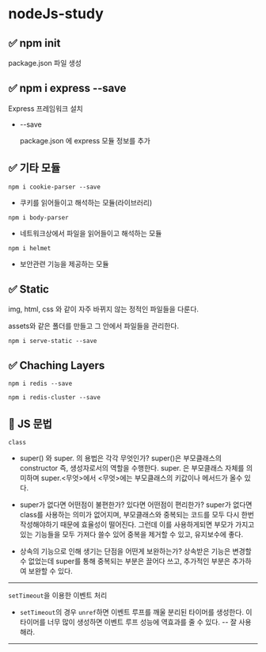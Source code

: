 # nodeJs-study



## ✅ npm init

package.json 파일 생성



## ✅ npm i express --save

Express 프레임워크 설치

* --save

  package.json 에 express 모듈 정보를 추가



## ✅ 기타 모듈

`npm i cookie-parser --save`

* 쿠키를 읽어들이고 해석하는 모듈(라이브러리)

`npm i body-parser`

* 네트워크상에서 파일을 읽어들이고 해석하는 모듈

`npm i helmet`

* 보안관련 기능을 제공하는 모듈



## ✅ Static

img, html, css 와 같이 자주 바뀌지 않는 정적인 파일들을 다룬다.

assets와 같은 폴더를 만들고 그 안에서 파일들을 관리한다.

`npm i serve-static --save`



## ✅ Chaching Layers

`npm i redis --save`

`npm i redis-cluster --save`



## 📗 JS 문법

`class`

- super() 와 super. 의 용법은 각각 무엇인가?
  super()은 부모클래스의 constructor 즉, 생성자로서의 역할을 수행한다.
  super. 은 부모클래스 자체를 의미하며 super.<무엇>에서 <무엇>에는 부모클래스의
  키값이나 메서드가 올수 있다.

- super가 없다면 어떤점이 불편한가? 있다면 어떤점이 편리한가?
  super가 없다면 class를 사용하는 의미가 없어지며, 부모클래스와 중복되는
  코드를 모두 다시 한번 작성해야하기 때문에 효율성이 떨어진다.
  그런데 이를 사용하게되면 부모가 가지고있는 기능들을 모두 가져다 쓸수 있어
  중복을 제거할 수 있고, 유지보수에 좋다.

- 상속의 기능으로 인해 생기는 단점을 어떤게 보완하는가?
  상속받은 기능은 변경할수 없었는데 super를 통해 중복되는 부분은 끌어다 쓰고, 추가적인 부분은 추가하여 보완할 수 있다.  

-------------

`setTimeout`을 이용한 이벤트 처리

* `setTimeout`의 경우 `unref`하면 이벤트 루프를 깨울 분리된 타이머를 생성한다. 이 타이머를 너무 많이 생성하면 이벤트 루프 성능에 역효과를 줄 수 있다. -- 잘 사용해라.

-------